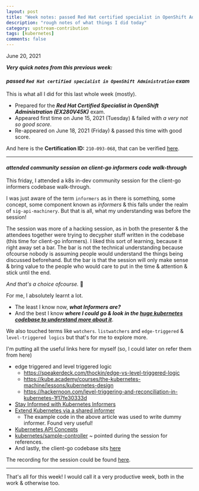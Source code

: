 ```yaml
---
layout: post
title: "Week notes: passed Red Hat certified specialist in OpenShift Administration exam, attended community session on client-go informers code walk-through #25"
description: "rough notes of what things I did today"
category: upstream-contribution
tags: [kubernetes]
comments: false
---
```


June 20, 2021

***Very quick notes from this previous week:***

#### ***passed `Red Hat certified specialist in OpenShift Administration` exam***

This is what all I did for this last whole week (mostly).

- Prepared for the ***Red Hat Certified Specialist in OpenShift Administration (EX280V45K)*** exam.
- Appeared first time on June 15, 2021 (Tuesday) & failed with *a very not so good score*.
- Re-appeared on June 18, 2021 (Friday) & passed this time with good score.

And here is the **Certification ID:** `210-093-068`, that can be verified [here](https://www.redhat.com/rhtapps/certification/verify/?certId=210-093-068).

---

#### ***attended community session on client-go informers code walk-through***

This friday, I attended a k8s in-dev community session for the client-go informers codebase walk-through.

I was just aware of the term `informers` as in there is something, some concept, some component known as *informers* & this falls under the realm of `sig-api-machinery`. But that is all, what my understanding was before the session!

The session was more of a hacking session, as in both the presenter & the attendees together were trying to decypher stuff written in the codebase (this time for client-go informers). I liked this sort of learning, because it right away set a bar. The bar is not the technical understanding because ofcourse nobody is assuming people would understand the things being discussed beforehand. But the bar is that the session will only make sense & bring value to the people who would care to put in the time & attention & stick until the end.

*And that's a choice ofcourse.* 🙂

For me, I absolutely learnt a lot.
- The least I know now,  ***what Informers are?*** 
- And the best I know ***where I could go & look in the [huge kubernetes codebase to understand more about it](https://github.com/kubernetes/kubernetes/blob/master/staging/src/k8s.io/client-go/informers/generic.go)***. 

We also touched terms like `watchers`. `listwatchers` and `edge-triggered` & `level-triggered logics` but that's for me to explore more.

I'm putting all the useful links here for myself (so, I could later on refer them from here)

- edge triggered and level triggered logic
    - https://speakerdeck.com/thockin/edge-vs-level-triggered-logic
    - https://kube.academy/courses/the-kubernetes-machine/lessons/kubernetes-design
    - https://hackernoon.com/level-triggering-and-reconciliation-in-kubernetes-1f17fe30333d
- [Stay Informed with Kubernetes Informers](https://firehydrant.io/blog/stay-informed-with-kubernetes-informers/)
- [Extend Kubernetes via a shared informer](https://www.cncf.io/blog/2019/10/15/extend-kubernetes-via-a-shared-informer/)
    - The example code in the above article was used to write dummy informer. Found very useful!
- [Kubernetes API Concepts](https://kubernetes.io/docs/reference/using-api/api-concepts/)
- [kubernetes/sample-controller](https://github.com/kubernetes/sample-controller/blob/master/controller.go) ~ pointed during the session for references.
- And lastly, the client-go codebase sits [here](https://github.com/kubernetes/kubernetes/blob/master/staging/src/k8s.io/client-go/informers)

The recording for the session could be found [here](http://bit.ly/in-dev-sessions).

---

That's all for this week! I would call it a very productive week, both in the work & otherwise too.
